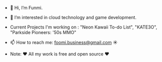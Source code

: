 - 👋 Hi, I’m  Funmi.
- 👀 I’m interested in cloud technology and game development.
- Current Projects I'm working on : "Neon Kawaii To-do List", "KATE3O", "Parkside Pioneers: '50s MMO" 
- 📫 How to reach me: foomi.business@gmail.com ☀




- Note: ❤️ All my work is free and open source ❤️


<!---
kat3o/kat3o is a ✨ special ✨ repository because its `README.md` (this file) appears on your GitHub profile.
You can click the Preview link to take a look at your changes.
--->

